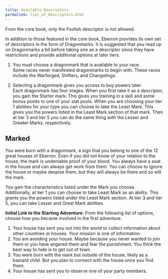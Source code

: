```yaml
---
title: Available Descriptors
permalink: list_of_descriptors.html
---
```


From the core book, only the Foolish descriptor is not allowed.

In addition to those featured in the core book, Eberron provides its own set of descriptors in the form of Dragonmarks. It is suggested that you read up on Dragonmarks a bit before taking one as a descriptor since they have restrictions and provide additional options at later tiers.

1. You must choose a dragonmark that is available to your race.  
Some races never manifested dragonmarks to begin with. These races include the Warforged, Shifters, and Changelings.

2. Selecting a dragonmark gives you access to buy powers later.  
Each dragonmark has four stages. When you first take it as a descriptor, you gain the Starter mark. This gives you training in a skill and some bonus points to one of your stat pools. When you are choosing your tier 1 abilities for your type you can choose to take the Least Mark. This gives you the powers listed in the Least Mark section of that mark. Then at tier 3 and tier 5 you can do the same thing with the Lesser and Greater Marks, respectively.

## Marked
You were born with a dragonmark, a sign that you belong to one of the 12 great houses of Eberron. Even if you did not know of your relation to the house, the mark is undeniable proof of your blood. You always have a seat in the house and can always get work from them. You can choose to ignore the house or maybe despise them, but they will always be there and so will the mark.

You gain the characteristics listed under the Mark you choose.  
Additionally, at tier 1 you can choose to take Least Mark as an ability. This grants you the powers listed under the Least Mark section. At tier 3 and tier 5, you can take Lesser and Great Mark abilities.

**Initial Link to the Starting Adventure**:
From the following list of options, choose how you became involved in the first adventure.  

1. Your house has sent you out into the world to collect information about other countries or houses. Your mission is one of information.  
2. You are avoiding your house. Maybe because you never wanted to join them or you have angered them and fear the punishment. You think the best way to hide is to get out of town.  
3. You were born with the mark but outside of the house, likely as a bastard child. But you plan to connect with the house once you find them.  
4. Your house has sent you to observe one of your party members.  